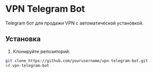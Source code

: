 # VPN Telegram Bot

Telegram бот для продажи VPN с автоматической установкой.

## Установка

1. Клонируйте репозиторий:
```bash
git clone https://github.com/yourusername/vpn-telegram-bot.git
cd vpn-telegram-bot
